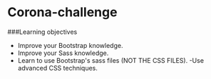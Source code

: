 # Corona-challenge
###Learning objectives

   - Improve your Bootstrap knowledge.
   - Improve your Sass knowledge.
   - Learn to use Bootstrap's sass files (NOT THE CSS FILES).
    -Use advanced CSS techniques.

